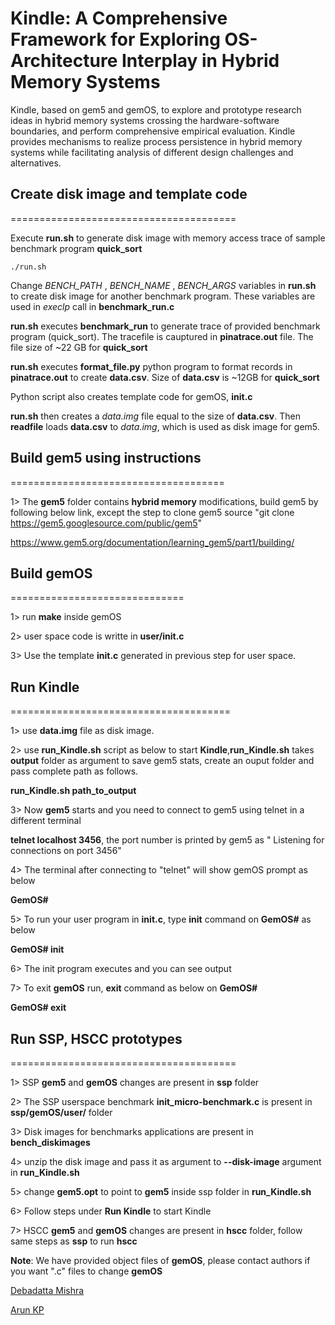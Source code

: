 # Kindle: A Comprehensive Framework for Exploring OS-Architecture Interplay in Hybrid Memory Systems

Kindle, based on gem5 and gemOS, to explore and prototype research ideas in hybrid memory systems crossing the hardware-software boundaries, and perform comprehensive empirical evaluation. Kindle provides mechanisms to realize process persistence in hybrid memory systems while facilitating analysis of different design challenges and alternatives.

## Create disk image and template code
=======================================

Execute **run.sh** to generate disk image with memory access trace of sample benchmark program **quick\_sort**

`./run.sh`

Change *BENCH\_PATH* , *BENCH\_NAME* , *BENCH\_ARGS* variables in **run.sh** to create disk image for another benchmark program. These variables are used in *execlp* call in **benchmark\_run.c**

**run.sh** executes **benchmark\_run** to generate trace of provided benchmark program (quick\_sort). The tracefile is cauptured in **pinatrace.out** file. The file size of ~22 GB for **quick\_sort**


**run.sh** executes **format\_file.py** python program to format records in **pinatrace.out** to create **data.csv**. Size of **data.csv** is ~12GB for **quick\_sort**

Python script also creates template code for gemOS, **init.c**

**run.sh** then creates a *data.img* file equal to the size of **data.csv**. Then **readfile** loads **data.csv** to *data.img*, which is used as disk image for gem5.

## Build gem5 using instructions 
=====================================

1> The **gem5** folder contains **hybrid memory** modifications, build gem5 by following below link, except the step to clone gem5 source "git clone https://gem5.googlesource.com/public/gem5"

https://www.gem5.org/documentation/learning_gem5/part1/building/

## Build gemOS 
==============================

1> run **make** inside gemOS

2> user space code is writte in **user/init.c**

3> Use the template **init.c** generated in previous step for user space.

## Run Kindle
======================================

1> use **data.img** file as disk image.

2> use **run_Kindle.sh** script as below to start **Kindle**,**run_Kindle.sh** takes **output** folder as argument to save gem5 stats, create an ouput folder and pass complete path as follows.

**run_Kindle.sh path_to_output**

3> Now **gem5** starts and you need to connect to gem5 using telnet in a different terminal

**telnet localhost 3456**, the port number is printed by gem5 as " Listening for connections on port 3456"

4> The terminal after connecting to "telnet" will show gemOS prompt as below

**GemOS#**

5> To run your user program in **init.c**, type **init** command on **GemOS#** as below

**GemOS# init**

6> The init program executes and you can see output

7> To exit **gemOS** run, **exit** command as below on **GemOS#**

**GemOS# exit**

## Run SSP, HSCC prototypes
=======================================

1> SSP **gem5** and **gemOS** changes are present in **ssp** folder

2> The SSP userspace benchmark **init\_micro-benchmark.c** is present in **ssp/gemOS/user/** folder

3> Disk images for benchmarks applications are present in **bench_diskimages**

4> unzip the disk image and pass it as argument to **--disk-image** argument in **run_Kindle.sh**

5> change **gem5.opt** to point to **gem5** inside ssp folder in **run_Kindle.sh**

6> Follow steps under **Run Kindle** to start Kindle

7> HSCC **gem5** and **gemOS** changes are present in **hscc** folder, follow same steps as **ssp** to run **hscc**

**Note**: We have provided object files of **gemOS**, please contact authors if you want ".c" files to change **gemOS**

[Debadatta Mishra](https://www.cse.iitk.ac.in/users/deba/)

[Arun KP](https://www.cse.iitk.ac.in/users/kparun/)

